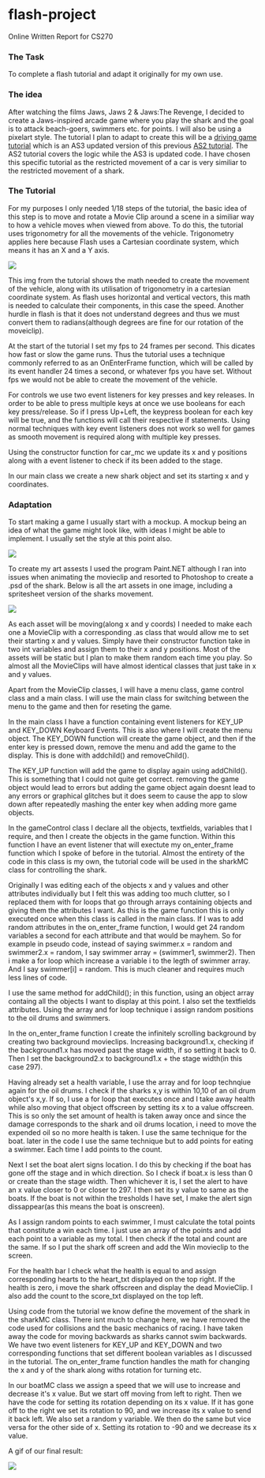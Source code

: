 # flash-project
Online Written Report for CS270
### The Task
To complete a flash tutorial and adapt it originally for my own use. 
### The idea
After watching the films Jaws, Jaws 2 & Jaws:The Revenge, I decided to create a Jaws-inspired arcade game where you play the shark and the goal is to attack beach-goers, swimmers etc. for points. I will also be using a pixelart style. 
The tutorial I plan to adapt to create this will be a [driving game tutorial](http://www.emanueleferonato.com/2010/06/16/create-a-flash-racing-game-tutorial-as3-version/) which is an AS3 updated version of this previous [AS2 tutorial](http://www.emanueleferonato.com/2007/05/15/create-a-flash-racing-game-tutorial/). The AS2 tutorial covers the logic while the AS3 is updated code. I have chosen this specific tutorial as the restricted movement of a car is very similiar to the restricted movement of a shark. 
### The Tutorial
For my purposes I only needed 1/18 steps of the tutorial, the basic idea of this step is to move and rotate a Movie Clip around a scene in a similiar way to how a vehicle moves when viewed from above. To do this, the tutorial uses trigonometry for all the movements of the vehicle. Trigonometry applies here because Flash uses a Cartesian coordinate system, which means it has an X and a Y axis. 

<img src="http://www.emanueleferonato.com/images/flash_tutorial_1_img_1.gif">

This img from the tutorial shows the math needed to create the movement of the vehicle, along with its utilisation of trigonometry in a cartesian coordinate system. As flash uses horizontal and vertical vectors, this math is needed to calculate their components, in this case the speed.  Another hurdle in flash is that it does not understand degrees and thus we must convert them to radians(although degrees are fine for our rotation of the moveiclip).

At the start of the tutorial I set my fps to 24 frames per second. This dicates how fast or slow the game runs. Thus the tutorial uses a technique commonly referred to as an OnEnterFrame function, which will be called by its event handler 24 times a second,  or whatever fps you have set. Without fps we would not be able to create the movement of the vehicle. 

For controls we use two event listeners for key presses and key releases. In order to be able to press multiple keys at once we use booleans for each key press/release. So if I press Up+Left, the keypress boolean for each key will be true, and the functions will call their respective if statements. Using normal techniques with key event listeners does not work so well for games as smooth movement is required along with multiple key presses. 

Using the constructor function for car_mc we update its x and y positions along with a event listener to check if its been added to the stage.

In our main class we create a new shark object and set its starting x and y coordinates.
### Adaptation
To start making a game I usually start with a mockup. A mockup being an idea of what the game might look like, with ideas I might be able to implement. I usually set the style at this point also.

<img src="http://i.imgur.com/Gjs5akf.png">

To create my art assests I used the program Paint.NET although I ran into issues when animating the movieclip and resorted to Photoshop to create a .psd of the shark. Below is all the art assets in one image, including a spritesheet version of the sharks movement.  

<img src="http://i.imgur.com/YdFNg5N.png">

As each asset will be moving(along x and y coords) I needed to make each one a MovieClip with a corresponding .as class that would allow me to set their starting x and y values. Simply have their constructor function take in two int variables and assign them to their x and y positions. Most of the assets will be static but I plan to make them random each time you play. So almost all the MovieClips will have almost identical classes that just take in x and y values.

Apart from the MovieClip classes, I will have a menu class, game control class and a main class. I will use the main class for switching between the menu to the game and then for reseting the game. 

In the main class I have a function containing event listeners for KEY_UP and KEY_DOWN Keyboard Events. This is also where I will create the menu object. The KEY_DOWN function will create the game object, and then if the enter key is pressed down, remove the menu and add the game to the display. This is done with addchild() and removeChild(). 

The KEY_UP function will add the game to display again using addChild(). This is something that I could not quite get correct. removing the game object would lead to errors but adding the game object again doesnt lead to any errors or graphical glitches but it does seem to cause the app to slow down after repeatedly mashing the enter key when adding more game objects.

In the gameControl class I declare all the objects, textfields, variables that I require, and then I create the objects in the game function. Within this function I have an event listener that will exectute my on_enter_frame function which I spoke of before in the tutorial. Almost the entirety of the code in this class is my own, the tutorial code will be used in the sharkMC class for controlling the shark. 

Originally I was editing each of the objects x and y values and other attributes individually but I felt this was adding too much clutter, so I replaced them with for loops that go through arrays containing objects and giving them the attributes I want. As this is the game function this is only executed once when this class is called in the main class. If I was to add random attributes in the on_enter_frame function, I would get 24 random variables a second for each attribute and that would be mayhem. So for example in pseudo code, instead of saying swimmer.x = random and swimmer2.x = random, I say swimmer array = (swimmer1, swimmer2). Then i make a for loop which increase a variable i to the legth of swimmer array. And I say swimmer[i] = random. This is much cleaner and requires much less lines of code. 

I use the same method for addChild(); in this function, using an object array containg all the objects I want to display at this point. I also set the textfields attributes. Using the array and for loop technique i assign random positions to the oil drums and swimmers. 

In the on_enter_frame function I create the infinitely scrolling background by creating two background movieclips. Increasing background1.x, checking if the background1.x has moved past the stage width, if so setting it back to 0. Then I set the background2.x to background1.x + the stage width(in this case 297).

Having already set a health variable, I use the array and for loop technqiue again for the oil drums. I check if the sharks x,y is within 10,10 of an oil drum object's x,y. If so, I use a for loop that executes once and I take away health while also moving that object offscreen by setting its x to a value offscreen. This is so only the set amount of health is taken away once and since the damage corresponds to the shark and oil drums location, i need to move the expended oil so no more health is taken. I use the same technique for the boat. later in the code I use the same technique but to add points for eating a swimmer. Each time I add points to the count. 

Next I set the boat alert signs location. I do this by checking if the boat has gone off the stage and in which direction. So I check if boat.x is less than 0 or create than the stage width. Then whichever it is, I set the alert to have an x value closer to 0 or closer to 297. I then set its y value to same as the boats. If the boat is not within the tresholds I have set, I make the alert sign dissappear(as this means the boat is onscreen).

As I assign random points to each swimmer, I must calculate the total points that constitute a win each time. I just use an array of the points and add each point to a variable as my total. I then check if the total and count are the same. If so I put the shark off screen and add the Win movieclip to the screen. 

For the health bar I check what the health is equal to and assign corresponding hearts to the heart_txt displayed on the top right. If the health is zero, i move the shark offscreen and display the dead MovieClip. I also add the count to the score_txt displayed on the top left. 

Using code from the tutorial we know define the movement of the shark in the sharkMC class. There isnt much to change here, we have removed the code used for collisions and the basic mechanics of racing. I have taken away the code for moving backwards as sharks cannot swim backwards. We have two event listeners for KEY_UP and KEY_DOWN and two corresponding functions that set different boolean variables as I discussed in the tutorial. The on_enter_frame function handles the math for changing the x and y of the shark along withs rotation for turning etc. 

In our boatMC class we assign a speed that we will use to increase and decrease it's x value. But we start off moving from left to right. Then we have the code for setting its rotation depending on its x value. If it has gone off to the right we set its rotation to 90, and we increase its x value to send it back left. We also set a random y variable. We then do the same but vice versa for the other side of x. Setting its rotation to -90 and we decrease its x value. 

A gif of our final result:

<img src="http://i.imgur.com/AciTYxt.gif">


